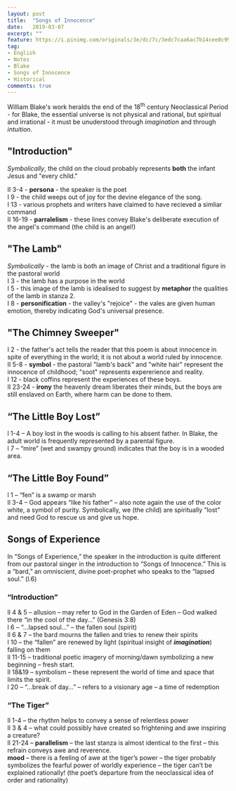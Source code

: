 ```yaml
---
layout: post
title:  "Songs of Innocence"
date:   2019-03-07
excerpt: ""
feature: https://i.pinimg.com/originals/3e/dc/7c/3edc7caa6ac7b14cee0c99def2ecc747.jpg
tag:
- English
- Notes
- Blake
- Songs of Innocence
- Historical
comments: true
---
```


William Blake's work heralds the end of the 18<sup>th</sup> century Neoclassical Period - for Blake, the essential universe is not physical and rational, but spiritual and irrational - it must be unuderstood through *imagination* and through *intuition*.

## "Introduction"

*Symbolically*, the child on the cloud probably represents **both** the infant Jesus and "every child."

II 3-4 - **persona** - the speaker is the poet  
I 9 - the child weeps out of joy for the devine elegance of the song.  
I 13 - various prophets and writers have claimed to have recieved a simliar command  
II 16-19 - **parralelism** - these lines convey Blake's deliberate execution of the angel's command (the child is an angel!)  


## "The Lamb"

*Symbolically* - the lamb is both an image of Christ and a traditional figure in the pastoral world  
I 3 - the lamb has a purpose in the world  
I 5 - this image of the lamb is idealised to suggest by **metaphor** the qualities of the lamb in stanza 2.  
I 8 - **personification** - the valley's "rejoice" - the vales are given human emotion, thereby indicating God's universal presence.  

## "The Chimney Sweeper"

I 2 - the father's act tells the reader that this poem is about innocence in spite of everything in the world; it is not about a world ruled by innocence.  
II 5-8 - **symbol** - the pastoral "lamb's back" and "white hair" represent the innocence of childhood; "soot" represents expererience and reality.  
I 12 - black coffins represent the experiences of these boys.  
II 23-24 - **irony** the heavenly dream liberates their minds, but the boys are still enslaved on Earth, where harm can be done to them.


## “The Little Boy Lost”

l 1-4 – A boy lost in the woods is calling to his absent father. In Blake, the adult world is frequently represented by a parental figure.  
l 7 – “mire” (wet and swampy ground) indicates that the boy is in a wooded area.


## “The Little Boy Found”

l 1 – “fen” is a swamp or marsh  
ll 3-4 – God appears “like his father” – also note again the use of the color white, a symbol of purity. Symbolically, we (the child) are spiritually “lost” and need God to rescue us and give us hope.

## Songs of Experience

In “Songs of Experience,” the speaker in the introduction is quite different from our pastoral singer in the introduction to “Songs of Innocence.” This is a “bard,” an omniscient, divine poet-prophet who speaks to the “lapsed soul.” (l.6)

### “Introduction”

ll 4 & 5 – allusion – may refer to God in the Garden of Eden – God walked there “in the cool of the day…” (Genesis 3:8)  
l 6 – “…lapsed soul…” – the fallen soul (spirit)  
ll 6 & 7 – the bard mourns the fallen and tries to renew their spirits  
l 10 – the “fallen” are renewed by light (spiritual insight of ***imagination***) falling on them  
ll 11-15 – traditional poetic imagery of morning/dawn symbolizing a new beginning – fresh start.  
ll 18&19 – symbolism – these represent the world of time and space that limits the spirit.  
l 20 – “…break of day…” – refers to a visionary age – a time of redemption


### “The Tiger” 

ll 1-4 – the rhythm helps to convey a sense of relentless power  
ll 3 & 4 – what could possibly have created so frightening and awe inspiring a creature?  
ll 21-24 – **parallelism** – the last stanza is almost identical to the first – this refrain conveys awe and reverence.  
**mood** – there is a feeling of awe at the tiger’s power – the tiger probably symbolizes the fearful power of worldly experience – the tiger can’t be explained rationally! (the poet’s departure from the neoclassical idea of order and rationality)